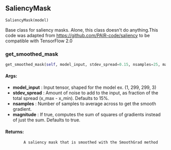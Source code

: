 ## SaliencyMask
```python
SaliencyMask(model)
```
Base class for saliency masks. Alone, this class doesn't do anything.This code was adapted from https://github.com/PAIR-code/saliency to be compatible with TensorFlow 2.0

### get_smoothed_mask
```python
get_smoothed_mask(self, model_input, stdev_spread=0.15, nsamples=25, magnitude=True, **kwargs)
```


#### Args:

* **model_input** :  Input tensor, shaped for the model ex. (1, 299, 299, 3)
* **stdev_spread** :  Amount of noise to add to the input, as fraction of the                        total spread (x_max - x_min). Defaults to 15%.
* **nsamples** :  Number of samples to average across to get the smooth gradient.
* **magnitude** :  If true, computes the sum of squares of gradients instead of                     just the sum. Defaults to true.

#### Returns:
            A saliency mask that is smoothed with the SmoothGrad method        